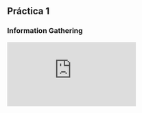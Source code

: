 ## Práctica 1
### Information Gathering

![Informe de Laboratorio](https://diego532.github.io/seguridad_informatica/practica_1/Practica1_Grupo14.docx.pdf)

